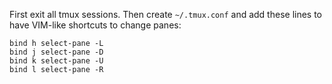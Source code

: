 First exit all tmux sessions. Then create `~/.tmux.conf` and add these lines to have VIM-like shortcuts to change panes:

```
bind h select-pane -L
bind j select-pane -D
bind k select-pane -U
bind l select-pane -R
``` 
